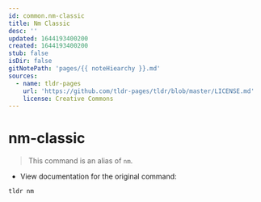 ```yaml
---
id: common.nm-classic
title: Nm Classic
desc: ''
updated: 1644193400200
created: 1644193400200
stub: false
isDir: false
gitNotePath: 'pages/{{ noteHiearchy }}.md'
sources:
  - name: tldr-pages
    url: 'https://github.com/tldr-pages/tldr/blob/master/LICENSE.md'
    license: Creative Commons
---
```

# nm-classic

> This command is an alias of `nm`.

- View documentation for the original command:

`tldr nm`

